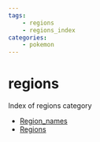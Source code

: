 ```yaml
---
tags:
    - regions
    - regions_index
categories:
    - pokemon
---
```


# regions

Index of regions category

- [Region_names](region_names.md)
- [Regions](regions.md)
